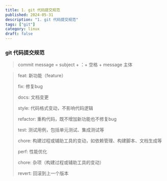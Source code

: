 ```yaml
---
title: 1. git 代码提交规范
published: 2024-05-31
description: "1. git 代码提交规范"
tags: ["git"]
category: linux
draft: false
---
```


### git 代码提交规范
> commit message = subject + ：+ 空格 + message 主体

> feat: 新功能（feature）
> 
> fix: 修复bug
>
> docs: 文档变更
>
> style: 代码格式变动，不影响代码逻辑
>
> refactor: 重构代码，既不增加新功能也不修复bug
>
> test: 测试用例，包括单元测试、集成测试等
>
> chore: 构建过程或辅助工具的变动，如依赖管理、构建脚本、文档生成等
>
> perf: 性能优化
>
> chore: 杂项（构建过程或辅助工具的变动）
>
> revert: 回滚到上一个版本
